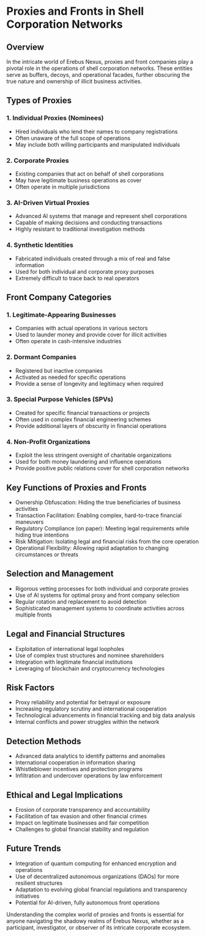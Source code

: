 # Proxies and Fronts in Shell Corporation Networks

## Overview

In the intricate world of Erebus Nexus, proxies and front companies play a pivotal role in the operations of shell corporation networks. These entities serve as buffers, decoys, and operational facades, further obscuring the true nature and ownership of illicit business activities.

## Types of Proxies

### 1. Individual Proxies (Nominees)

- Hired individuals who lend their names to company registrations
- Often unaware of the full scope of operations
- May include both willing participants and manipulated individuals

### 2. Corporate Proxies

- Existing companies that act on behalf of shell corporations
- May have legitimate business operations as cover
- Often operate in multiple jurisdictions

### 3. AI-Driven Virtual Proxies

- Advanced AI systems that manage and represent shell corporations
- Capable of making decisions and conducting transactions
- Highly resistant to traditional investigation methods

### 4. Synthetic Identities

- Fabricated individuals created through a mix of real and false information
- Used for both individual and corporate proxy purposes
- Extremely difficult to trace back to real operators

## Front Company Categories

### 1. Legitimate-Appearing Businesses

- Companies with actual operations in various sectors
- Used to launder money and provide cover for illicit activities
- Often operate in cash-intensive industries

### 2. Dormant Companies

- Registered but inactive companies
- Activated as needed for specific operations
- Provide a sense of longevity and legitimacy when required

### 3. Special Purpose Vehicles (SPVs)

- Created for specific financial transactions or projects
- Often used in complex financial engineering schemes
- Provide additional layers of obscurity in financial operations

### 4. Non-Profit Organizations

- Exploit the less stringent oversight of charitable organizations
- Used for both money laundering and influence operations
- Provide positive public relations cover for shell corporation networks

## Key Functions of Proxies and Fronts

- Ownership Obfuscation: Hiding the true beneficiaries of business activities
- Transaction Facilitation: Enabling complex, hard-to-trace financial maneuvers
- Regulatory Compliance (on paper): Meeting legal requirements while hiding true intentions
- Risk Mitigation: Isolating legal and financial risks from the core operation
- Operational Flexibility: Allowing rapid adaptation to changing circumstances or threats

## Selection and Management

- Rigorous vetting processes for both individual and corporate proxies
- Use of AI systems for optimal proxy and front company selection
- Regular rotation and replacement to avoid detection
- Sophisticated management systems to coordinate activities across multiple fronts

## Legal and Financial Structures

- Exploitation of international legal loopholes
- Use of complex trust structures and nominee shareholders
- Integration with legitimate financial institutions
- Leveraging of blockchain and cryptocurrency technologies

## Risk Factors

- Proxy reliability and potential for betrayal or exposure
- Increasing regulatory scrutiny and international cooperation
- Technological advancements in financial tracking and big data analysis
- Internal conflicts and power struggles within the network

## Detection Methods

- Advanced data analytics to identify patterns and anomalies
- International cooperation in information sharing
- Whistleblower incentives and protection programs
- Infiltration and undercover operations by law enforcement

## Ethical and Legal Implications

- Erosion of corporate transparency and accountability
- Facilitation of tax evasion and other financial crimes
- Impact on legitimate businesses and fair competition
- Challenges to global financial stability and regulation

## Future Trends

- Integration of quantum computing for enhanced encryption and operations
- Use of decentralized autonomous organizations (DAOs) for more resilient structures
- Adaptation to evolving global financial regulations and transparency initiatives
- Potential for AI-driven, fully autonomous front operations

Understanding the complex world of proxies and fronts is essential for anyone navigating the shadowy realms of Erebus Nexus, whether as a participant, investigator, or observer of its intricate corporate ecosystem.
